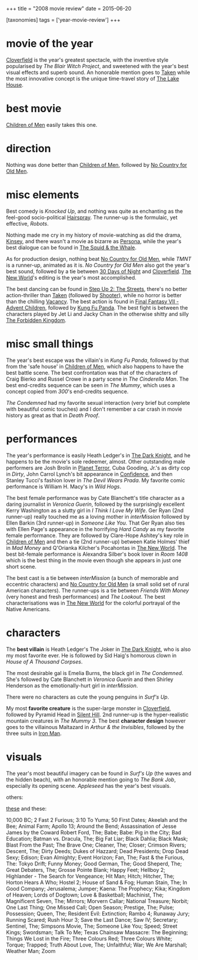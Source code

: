 +++
title = "2008 movie review"
date = 2015-06-20

[taxonomies]
tags = ['year-movie-review']
+++

movie of the year
=================

[Cloverfield] is the year\'s greatest spectacle, with the inventive
style popularised by *The Blair Witch Project*, and sweetened with the
year\'s best visual effects and superb sound. An honorable mention goes
to [Taken] while the most innovative concept is the unique time-travel
story of [The Lake House].

best movie
==========

[Children of Men] easily takes this one.

direction
=========

Nothing was done better than [Children of Men], followed by [No Country
for Old Men].

misc elements
=============

Best comedy is *Knocked Up*, and nothing was quite as enchanting as the
feel-good socio-political [Hairspray]. The runner-up is the formulaic,
yet effective, *Robots*.

Nothing made me cry in my history of movie-watching as did the drama,
[Kinsey], and there wasn\'t a movie as bizarre as [Persona], while the
year\'s best dialogue can be found in [The Squid & the Whale].

As for production design, nothing beat [No Country for Old Men], while
*TMNT* is a runner-up, animated as it is. *No Country for Old Men* also
got the year\'s best sound, followed by a tie between [30 Days of Night]
and [Cloverfield]. [The New World]\'s editing is the year\'s most
accomplished.

The best dancing can be found in [Step Up 2: The Streets], there\'s no
better action-thriller than [Taken] (followed by [Shooter]), while no
horror is better than the chilling [Vacancy]. The best action is found
in [Final Fantasy VII - Advent Children], followed by [Kung Fu Panda].
The best fight is between the characters played by Jet Li and Jacky Chan
in the otherwise shitty and silly [The Forbidden Kingdom].

misc small things
=================

The year\'s best escape was the villain\'s in *Kung Fu Panda*, followed
by that from the \'safe house\' in [Children of Men], which also happens
to have the best battle scene. The best confrontation was that of the
characters of Craig Bierko and Russel Crowe in a party scene in *The
Cinderella Man*. The best end-credits sequence can be seen in *The
Mummy*, which uses a concept copied from *300*\'s end-credits sequence.

*The Condemned* had my favorite sexual interaction (very brief but
complete with beautiful comic touches) and I don\'t remember a car crash
in movie history as great as that in *Death Proof*.

performances
============

The year\'s performance is easily Heath Ledger\'s in [The Dark Knight],
and he happens to be the movie\'s sole redeemer, almost. Other
outstanding male performers are Josh Brolin in [Planet Terror], Cuba
Gooding, Jr.\'s as dirty cop in *Dirty*, John Carrol Lynch\'s bit
appearance in [Confidence], and then Stanley Tucci\'s fashion lover in
*The Devil Wears Prada*. My favorite comic performance is William H.
Macy\'s in *Wild Hogs*.

The best female performance was by Cate Blanchett\'s title character as
a daring journalist in *Veronica Guerin*, followed by the surprisingly
excellent Kerry Washington as a slutty girl in *I Think I Love My Wife*.
Ger Ryan (2nd runner-up) really touched me as a loving mother in
*interMission* followed by Ellen Barkin (3rd runner-up) in *Someone Like
You*. That Ger Ryan also ties with Ellen Page\'s appearance in the
horrifying *Hard Candy* as my favorite female performance. They are
followed by Clare-Hope Ashitey\'s key role in [Children of Men] and then
a tie (2nd runner-up) between Katie Holmes\' thief in *Mad Money* and
Q\'Orianka Kilcher\'s Pocahontas in [The New World]. The best bit-female
performance is Alexandra Silber\'s book lover in *Room 1408* which is
the best thing in the movie even though she appears in just one short
scene.

The best cast is a tie between *interMission* (a bunch of memorable and
eccentric characters) and [No Country for Old Men] (a small solid set of
rural American characters). The runner-ups is a tie between *Friends
With Money* (very honest and fresh performances) and *The Lookout*. The
best characterisations was in [The New World] for the colorful portrayal
of the Native Americans.

characters
==========

The **best villain** is Heath Ledger\'s The Joker in [The Dark Knight],
who is also my most favorite ever. He is followed by Sid Haig\'s
homorous clown in *House of A Thousand Corpses*.

The most desirable gal is Emelia Burns, the black girl in *The
Condemned*. She\'s followed by Cate Blanchett in *Veronica Guerin* and
then Shirley Henderson as the emotionally-hurt girl in *interMission*.

There were no characters as cute the young penguins in *Surf\'s Up*.

My most **favorite creature** is the super-large monster in
[Cloverfield], followed by Pyramid Head in [Silent Hill]. 2nd runner-up
is the hyper-realistic mountain creatures in *The Mummy 3*. The best
**character design** however goes to the villainous Maltazard in *Arthur
& the Invisibles*, followed by the three suits in [Iron Man].

visuals
=======

The year\'s most beautiful imagery can be found in *Surf\'s Up* (the
waves and the hidden beach), with an honorable mention going to *The
Bank Job*, especially its opening scene. *Appleseed* has the year\'s
best visuals.

others:

[these] and these:

10,000 BC; 2 Fast 2 Furious; 3:10 To Yuma; 50 First Dates; Akeelah and
the Bee; Animal Farm; Apollo 13; Around the Bend; Assassination of Jesse
James by the Coward Robert Ford, The; Babe; Babe: Pig in the City; Bad
Education; Batman vs. Dracula, The; Big Fat Liar; Black Dahlia; Black
Mask; Blast From the Past; The Brave One; Cleaner, The; Closer; Crimson
Rivers; Descent, The; Dirty Deeds; Dukes of Hazzard; Dead Presidents;
Drop Dead Sexy; Edison; Evan Almighty; Event Horizon; Fan, The; Fast &
the Furious, The: Tokyo Drift; Funny Money; Good German, The; Good
Sheperd, The; Great Debaters, The; Grosse Pointe Blank; Happy Feet;
Hellboy 2; Highlander - The Search for Vengeance; Hit Man; Hitch;
Hitcher, The; Horton Hears A Who; Hostel 2; House of Sand & Fog; Human
Stain, The; In Good Company; Jerusalema; Jumper; Kaena: The Prophecy;
Kika; Kingdom of Heaven; Lords of Dogtown; Love & Basketball; Machinist,
The; Magnificent Seven, The; Mirrors; Morvern Callar; National Treasure;
Norbit; One Last Thing; One Missed Call; Open Season; Prestige, The;
Pulse; Possession; Queen, The; Resident Evil: Extinction; Rambo 4;
Runaway Jury; Running Scared; Rush Hour 3; Save the Last Dance; Saw IV;
Secretary; Sentinel, The; Simpsons Movie, The; Someone Like You; Speed;
Street Kings; Swordsman; Talk To Me; Texas Chainsaw Massacre: The
Beginning; Things We Lost in the Fire; Three Colours Red; Three Colours
White; Torque; Trapped; Truth About Love, The; Unfaithful; War; We Are
Marshall; Weather Man; Zoom

  [Cloverfield]: http://movies.tshepang.net/cloverfield-2008
  [Taken]: http://movies.tshepang.net/taken-2008
  [The Lake House]: http://movies.tshepang.net/recent-movies-2008-02-25
  [Children of Men]: http://movies.tshepang.net/children-of-men-2006
  [No Country for Old Men]: http://movies.tshepang.net/no-country-for-old-men-2007
  [Hairspray]: http://movies.tshepang.net/recent-movies-2008-05-19
  [Kinsey]: http://movies.tshepang.net/kinsey-2004
  [Persona]: http://movies.tshepang.net/persona-1966
  [The Squid & the Whale]: http://movies.tshepang.net/recent-movies-2008-11-06
  [30 Days of Night]: http://movies.tshepang.net/recent-movies-2008-02-01
  [The New World]: http://movies.tshepang.net/the-new-world-2005
  [Step Up 2: The Streets]: http://movies.tshepang.net/recent-movies-2008-12-15
  [Shooter]: http://movies.tshepang.net/shooter-2007
  [Vacancy]: http://movies.tshepang.net/recent-movies-2008-06-26
  [Final Fantasy VII - Advent Children]: http://movies.tshepang.net/final-fantasy-vii-advent-children-2005
  [Kung Fu Panda]: http://movies.tshepang.net/kung-fu-panda-2008
  [The Forbidden Kingdom]: http://movies.tshepang.net/recent-movies-2008-10-12
  [The Dark Knight]: http://movies.tshepang.net/the-dark-knight-2008
  [Planet Terror]: http://movies.tshepang.net/planet-terror-2007
  [Confidence]: http://movies.tshepang.net/confidence-2002
  [Silent Hill]: http://movies.tshepang.net/silent-hill-2006
  [Iron Man]: http://movies.tshepang.net/iron-man
  [these]: http://movies.tshepang.net/tag/2008-movie
